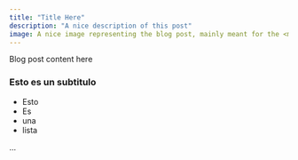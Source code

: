 ```yaml
---
title: "Title Here"
description: "A nice description of this post"
image: A nice image representing the blog post, mainly meant for the <meta> tags
---
```


Blog post content here

### Esto es un subtitulo

- Esto
- Es
- una
- lista


...